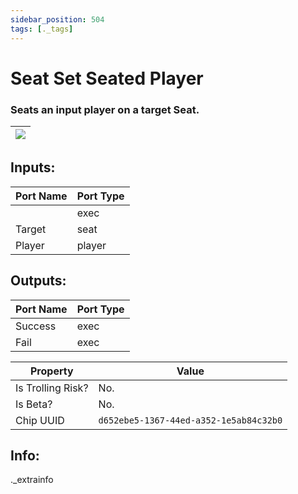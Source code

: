 ```yaml
---
sidebar_position: 504
tags: [._tags]
---
```


# Seat Set Seated Player


### Seats an input player on a target Seat.

| ![](https://images-ext-2.discordapp.net/external/MPmIaQzlEPmgGWlgi-WxBBXt0Bjv_zWPkg1y1f_sy3s/https/www.recroomcircuits.com/image/circuit/absolute-value?width=206&height=108) |
|-----|

## Inputs:
| Port Name | Port Type |
|-----------|-----------|
|  | exec |
| Target | seat |
| Player | player |

## Outputs:
| Port Name | Port Type |
|-----------|-----------|
| Success | exec |
| Fail | exec | 

| Property  | Value |
|-------------------|-----------|
| Is Trolling Risk? | No. |
| Is Beta? | No. |
| Chip UUID | `d652ebe5-1367-44ed-a352-1e5ab84c32b0` |

## Info:
._extrainfo